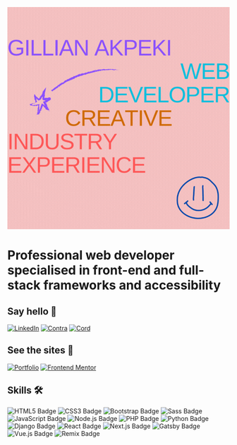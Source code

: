![Gillian Akpeki, creative web developer with industry experience](header.gif)

# Professional web developer specialised in front-end and full-stack frameworks and accessibility

## Say hello 🌊

[![LinkedIn](https://img.shields.io/badge/LinkedIn-0A66C2?logo=linkedin&logoColor=fff&style=for-the-badge)](https://linkedin.com/in/cae-su-ra) [![Contra](https://custom-icon-badges.demolab.com/badge/Contra-000?logo=contra&logoColor=000&style=for-the-badge)](https://contra.com/akpeki_gi) [![Cord](https://custom-icon-badges.demolab.com/badge/Cord-55a4e6?logo=cord&logoColor=fff&style=for-the-badge)](https://cord.co/candidate/account/u/candidate/216773)

## See the sites 🚀

[![Portfolio](https://img.shields.io/badge/Portfolio-d48430?style=for-the-badge)](https://wdga.xyz) [![Frontend Mentor](https://img.shields.io/badge/Frontend%20Mentor-3F54A3?logo=frontendmentor&logoColor=fff&style=for-the-badge)](https://www.frontendmentor.io/profile/akpekig) 

## Skills 🛠️

![HTML5 Badge](https://img.shields.io/badge/HTML5-E34F26?logo=html5&logoColor=fff&style=for-the-badge) ![CSS3 Badge](https://img.shields.io/badge/CSS3-1572B6?logo=css3&logoColor=fff&style=for-the-badge) ![Bootstrap Badge](https://img.shields.io/badge/Bootstrap-7952B3?logo=bootstrap&logoColor=fff&style=for-the-badge) ![Sass Badge](https://img.shields.io/badge/Sass-C69?logo=sass&logoColor=fff&style=for-the-badge) ![JavaScript Badge](https://img.shields.io/badge/JavaScript-F7DF1E?logo=javascript&logoColor=000&style=for-the-badge) ![Node.js Badge](https://img.shields.io/badge/Node.js-393?logo=nodedotjs&logoColor=fff&style=for-the-badge) ![PHP Badge](https://img.shields.io/badge/PHP-777BB4?logo=php&logoColor=fff&style=for-the-badge) ![Python Badge](https://img.shields.io/badge/Python-3776AB?logo=python&logoColor=fff&style=for-the-badge) ![Django Badge](https://img.shields.io/badge/Django-092E20?logo=django&logoColor=fff&style=for-the-badge) ![React Badge](https://img.shields.io/badge/React-61DAFB?logo=react&logoColor=000&style=for-the-badge) ![Next.js Badge](https://img.shields.io/badge/Next.js-000?logo=nextdotjs&logoColor=fff&style=for-the-badge) ![Gatsby Badge](https://img.shields.io/badge/Gatsby-639?logo=gatsby&logoColor=fff&style=for-the-badge) ![Vue.js Badge](https://img.shields.io/badge/Vue.js-4FC08D?logo=vuedotjs&logoColor=fff&style=for-the-badge) ![Remix Badge](https://img.shields.io/badge/Remix-000?logo=remix&logoColor=fff&style=for-the-badge)